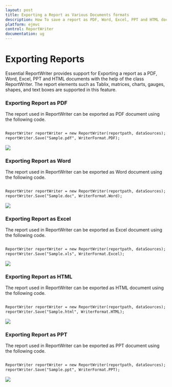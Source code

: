 ```yaml
---
layout: post
title: Exporting a Report as Various Documents formats
description: How To save a report as PDF, Word, Excel, PPT and HTML documents?
platform: ejmvc
control: ReportWriter
documentation: ug
---
```


# Exporting Reports

Essential ReportWriter provides support for Exporting a report as a PDF, Word, Excel, PPT and HTML documents with the help of the class ReportWriter. The report elements such as Tablix, matrices, charts, gauges, shapes, and text boxes are supported in this feature. 

### Exporting Report as PDF

The report used in ReportWriter can be exported as PDF document using the following code.

~~~html

ReportWriter reportWriter = new ReportWriter(reportpath, dataSources);
reportWriter.Save("Sample.pdf", WriterFormat.PDF);

~~~

![](MVC_Images/RDLExportPdf.png) 

### Exporting Report as Word

The report used in ReportWriter can be exported as Word document using the following code.

~~~html

ReportWriter reportWriter = new ReportWriter(reportpath, dataSources);
reportWriter.Save("Sample.doc", WriterFormat.Word);

~~~

![](MVC_Images/RDLExportWord.png) 

### Exporting Report as Excel

The report used in ReportWriter can be exported as Excel document using the following code.

~~~html

ReportWriter reportWriter = new ReportWriter(reportpath, dataSources);
reportWriter.Save("Sample.xls", WriterFormat.Excel);

~~~

![](MVC_Images/RDLExportExcel.png) 

### Exporting Report as HTML

The report used in ReportWriter can be exported as HTML document using the following code.

~~~html

ReportWriter reportWriter = new ReportWriter(reportpath, dataSources);
reportWriter.Save("Sample.html", WriterFormat.HTML);

~~~

![](MVC_Images/RDLExportHtml.png) 

### Exporting Report as PPT

The report used in ReportWriter can be exported as PPT document using the following code.

~~~html

ReportWriter reportWriter = new ReportWriter(reportpath, dataSources);
reportWriter.Save("Sample.ppt", WriterFormat.PPT);

~~~

![](MVC_Images/RDLExportPPT.png)